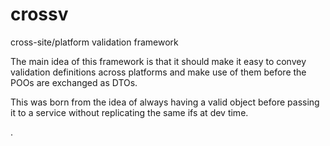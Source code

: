 crossv
======

cross-site/platform validation framework

The main idea of this framework is that it should make it easy to convey validation definitions across platforms and make use of them before the POOs are exchanged as DTOs.

This was born from the idea of always having a valid object before passing it to a service without replicating the same ifs at dev time. 


.
